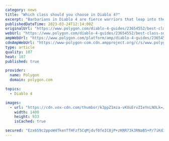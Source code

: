 ```yaml
---
category: news
title: "Which class should you choose in Diablo 4?"
excerpt: "Barbarians in Diablo 4 are fierce warriors that leap into the fray. Their main mechanic is the Weapon Arsenal, which allows them to hold four weapons at once. Some of their abilities will require you ..."
publishedDateTime: 2023-03-24T12:14:00Z
originalUrl: "https://www.polygon.com/diablo-4-guides/23654552/best-class-sorcerer-barbarian-druid-rogue-necromancer"
webUrl: "https://www.polygon.com/diablo-4-guides/23654552/best-class-sorcerer-barbarian-druid-rogue-necromancer"
ampWebUrl: "https://www.polygon.com/platform/amp/diablo-4-guides/23654552/best-class-sorcerer-barbarian-druid-rogue-necromancer"
cdnAmpWebUrl: "https://www-polygon-com.cdn.ampproject.org/c/s/www.polygon.com/platform/amp/diablo-4-guides/23654552/best-class-sorcerer-barbarian-druid-rogue-necromancer"
type: article
quality: 107
heat: 107
published: true

provider:
  name: Polygon
  domain: polygon.com

topics:
  - Diablo 4

images:
  - url: "https://cdn.vox-cdn.com/thumbor/k3ppZ1mza-vKUuErvZIeYnLNOLk=/0x0:3420x1924/1400x933/filters:focal(1437x689:1983x1235):no_upscale()/cdn.vox-cdn.com/uploads/chorus_image/image/72111362/characters.0.png"
    width: 1400
    height: 933
    isCached: true

secured: "Ezx6S9c2ppoW4TkenTfHFzf5CqMjdvf0feIC8jP+zKRR73k3RNaB5+P/7iKd3J8sDYzs4haiC5e1C4P5gUto5pUQz1QbsuyfOAXAVjWrPaQOXsiNr3qzeGJXhwY+PmXXAX+Hf+jrI/kBtAPHabF/RwR92vl4U+I2p7C8vJi3vUfNqJEPvk4w93SmMUAoX8YXXhy+zou4AzwO2yAMze45IWuEBKWUtHpjI+87PwCQR9xSimJuhAAqspfqMqAqsplYUOshUAThyBTPtrs+JVul0oD3gKo0hCLS3Aj8821ZWS1IIc5ovEcn5hDzE57BGsUbxhl0opx6iFSnNJu9KzqrLqjpvvXPZPhFgbNRzzvHkRc=;tE3DMUCfCDOhr23Gg5iGbA=="
---
```


